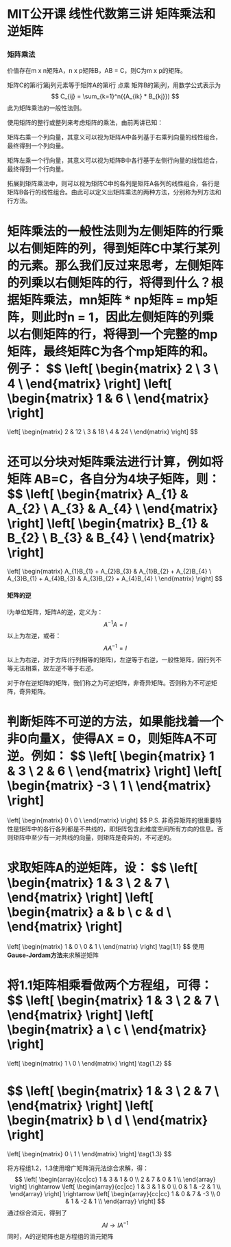 # MIT公开课 线性代数第三讲 矩阵乘法和逆矩阵

### 矩阵乘法

价值存在m x n矩阵A，n x p矩阵B，AB = C，则C为m x p的矩阵。

矩阵C的第i行第j列元素等于矩阵A的第i行 点乘 矩阵B的第j列，用数学公式表示为
$$
C_{ij} = \sum_{k=1}^n({A_{ik} * B_{kj}})
$$
此为矩阵乘法的一般性法则。



使用矩阵的整行或整列来考虑矩阵的乘法，由前两讲已知：

矩阵右乘一个列向量，其意义可以视为矩阵A中各列基于右乘列向量的线性组合，最终得到一个列向量。

矩阵左乘一个行向量，其意义可以视为矩阵B中各行基于左侧行向量的线性组合，最终得到一个行向量。

拓展到矩阵乘法中，则可以视为矩阵C中的各列是矩阵A各列的线性组合，各行是矩阵B各行的线性组合。由此可以定义出矩阵乘法的两种方法，分别称为列方法和行方法。



矩阵乘法的一般性法则为左侧矩阵的行乘以右侧矩阵的列，得到矩阵C中某行某列的元素。那么我们反过来思考，左侧矩阵的列乘以右侧矩阵的行，将得到什么？根据矩阵乘法，mn矩阵 * np矩阵 = mp矩阵，则此时n = 1，因此左侧矩阵的列乘以右侧矩阵的行，将得到一个完整的mp矩阵，最终矩阵C为各个mp矩阵的和。例子：
$$
\left[
\begin{matrix}
2 \\
3 \\
4 \\
\end{matrix}
\right]
\left[
\begin{matrix}
1 & 6 \\
\end{matrix}
\right]
 = 
 \left[
\begin{matrix}
2 & 12 \\
3 & 18 \\
4 & 24 \\
\end{matrix}
\right]
$$


还可以分块对矩阵乘法进行计算，例如将矩阵 AB=C，各自分为4块子矩阵，则：
$$
\left[
\begin{matrix}
A_{1} & A_{2} \\
A_{3} & A_{4} \\
\end{matrix}
\right]
\left[
\begin{matrix}
B_{1} & B_{2} \\
B_{3} & B_{4} \\
\end{matrix}
\right]
 = 
 \left[
\begin{matrix}
A_{1}B_{1} + A_{2}B_{3} & A_{1}B_{2} + A_{2}B_{4} \\
A_{3}B_{1} + A_{4}B_{3} & A_{3}B_{2} + A_{4}B_{4} \\
\end{matrix}
\right]
$$


#### 矩阵的逆

I为单位矩阵，矩阵A的逆，定义为：
$$
A^{-1}A = I
$$
以上为左逆，或者：
$$
AA^{-1} = I
$$
以上为右逆，对于方阵(行列相等的矩阵)，左逆等于右逆，一般性矩阵，因行列不等无法相乘，故左逆不等于右逆。

对于存在逆矩阵的矩阵，我们称之为可逆矩阵，非奇异矩阵。否则称为不可逆矩阵，奇异矩阵。

判断矩阵不可逆的方法，如果能找着一个非0向量X，使得AX = 0，则矩阵A不可逆。例如：
$$
\left[
\begin{matrix}
1 & 3 \\
2 & 6 \\
\end{matrix}
\right]
 \left[
\begin{matrix}
-3 \\
1 \\
\end{matrix}
\right]
=
 \left[
\begin{matrix}
0 \\
0 \\
\end{matrix}
\right]
$$
P.S.  非奇异矩阵的很重要特性是矩阵中的各行各列都是不共线的，即矩阵包含此维度空间所有方向的信息。否则矩阵中至少有一对共线的向量，则矩阵是奇异的，不可逆的。



求取矩阵A的逆矩阵，设：
$$
\left[
\begin{matrix}
1 & 3 \\
2 & 7 \\
\end{matrix}
\right]
 \left[
\begin{matrix}
a & b \\
c & d \\
\end{matrix}
\right]
=
 \left[
\begin{matrix}
1 & 0 \\
0 & 1 \\
\end{matrix}
\right]
\tag{1.1}
$$
使用**Gause-Jordam方法**来求解逆矩阵

将1.1矩阵相乘看做两个方程组，可得：
$$
\left[
\begin{matrix}
1 & 3 \\
2 & 7 \\
\end{matrix}
\right]
\left[
\begin{matrix}
a \\
c \\
\end{matrix}
\right]
=
\left[
\begin{matrix}
1 \\
0 \\
\end{matrix}
\right]
\tag{1.2}
$$

$$
\left[
\begin{matrix}
1 & 3 \\
2 & 7 \\
\end{matrix}
\right]
 \left[
\begin{matrix}
b \\
d \\
\end{matrix}
\right]
=
 \left[
\begin{matrix}
0 \\
1 \\
\end{matrix}
\right]
\tag{1.3}
$$

将方程组1.2，1.3使用增广矩阵消元法综合求解，得：
$$
\left[
\begin{array}{cc|cc}
1 & 3 & 1 & 0 \\
2 & 7 & 0 & 1 \\
\end{array}
\right]
\rightarrow
\left[
\begin{array}{cc|cc}
1 & 3 & 1 & 0 \\
0 & 1 & -2 & 1 \\
\end{array}
\right]
\rightarrow
\left[
\begin{array}{cc|cc}
1 & 0 & 7 & -3 \\
0 & 1 & -2 & 1 \\
\end{array}
\right]
$$
通过综合消元，得到了
$$
AI 
\rightarrow 
IA^{-1}
$$
同时，A的逆矩阵也是方程组的消元矩阵

